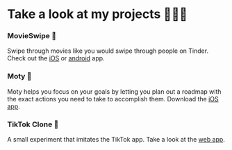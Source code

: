 # Take a look at my projects 👨🏻‍💻

### MovieSwipe 🍿
Swipe through movies like you would swipe through people on Tinder. Check out the [iOS](https://apps.apple.com/de/app/movieswipe/id1546767090) or [android](https://play.google.com/store/apps/details?id=com.tinderformoviesaltapp) app.

### Moty 🚀
Moty helps you focus on your goals by letting you plan out a roadmap with the exact actions you need to take to accomplish them. Download the [iOS app](https://apps.apple.com/ch/app/moty-achieve-your-goals/id1516699862).

### TikTok Clone 📱
A small experiment that imitates the TikTok app. Take a look at the [web app](https://timjuenemann.github.io/tik-tok-clone/).
